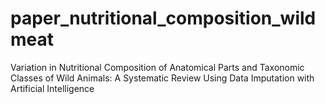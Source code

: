 # paper_nutritional_composition_wildmeat
Variation in Nutritional Composition of Anatomical Parts and Taxonomic Classes of Wild Animals: A Systematic Review Using Data Imputation with Artificial Intelligence
